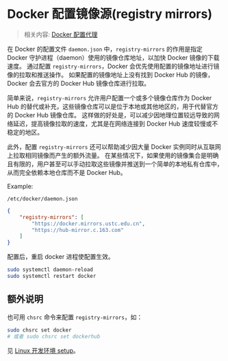 # Docker 配置镜像源(registry mirrors)

> 相关内容: [Docker 配置代理](./Docker配置代理.md)

在 Docker 的配置文件 `daemon.json` 中，`registry-mirrors` 的作用是指定 Docker 守护进程（daemon）使用的镜像仓库地址，以加快 Docker 镜像的下载速度。
通过配置 `registry-mirrors`，Docker 会优先使用配置的镜像地址进行镜像的拉取和推送操作。
如果配置的镜像地址上没有找到 Docker Hub 的镜像，Docker 会去官方的 Docker Hub 镜像仓库进行拉取。

简单来说，`registry-mirrors` 允许用户配置一个或多个镜像仓库作为 Docker Hub 的替代或补充，这些镜像仓库可以是位于本地或其他地区的，用于代替官方的 Docker Hub 镜像仓库。
这样做的好处是，可以减少因地理位置较远导致的网络延迟，提高镜像拉取的速度，尤其是在网络连接到 Docker Hub 速度较慢或不稳定的地区。

此外，配置 `registry-mirrors` 还可以帮助减少因大量 Docker 实例同时从互联网上拉取相同镜像而产生的额外流量。
在某些情况下，如果使用的镜像集合是明确且有限的，用户甚至可以手动拉取这些镜像并推送到一个简单的本地私有仓库中，从而完全依赖本地仓库而不是 Docker Hub。

Example:

`/etc/docker/daemon.json`

```json
{
    "registry-mirrors": [
        "https://docker.mirrors.ustc.edu.cn",
        "https://hub-mirror.c.163.com"
    ]
}
```

配置后，重启 docker 进程使配置生效。

```bash
sudo systemctl daemon-reload
sudo systemctl restart docker
```

## 额外说明

也可用 `chsrc` 命令来配置 `registry-mirrors`，如：

```bash
sudo chsrc set docker
# 或者 sudo chsrc set dockerhub
```

见 [Linux 开发环境 setup](../../Linux/Linux开发环境setup.md#全平台换源工具-chsrc)。
